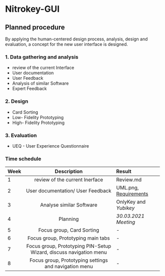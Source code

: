 # Nitrokey-GUI

## Planned procedure 
By applying the human-centered design process, analysis, design and evaluation, a concept for the new user interface is designed.

### 1. Data gathering and analysis

- review of the current Interface
- User documentation 
- User Feedback
- Analysis of similar Software
- Expert Feedback

### 2. Design 

- Card Sorting
- Low- Fidelity Prototyping
- High- Fidelity Prototyping
### 3. Evaluation

- UEQ - User Experience Questionnaire 


### Time schedule

| Week        | Description                                 | Result                                          |
| :---        |    :----:                                   |          :---                                   |
| 1           | review of the current Inerface              | Review.md                                       |
| 2           | User documentation/ User Feedback           | UML.png, [Requirements](https://nitrokey-app.atlassian.net/jira/software/projects/NA/boards/1/backlog?selectedIssue=NA-12) |
| 3           | Analyse similar Software                    |OnlyKey and *Yubikey*                            |
| 4           | Planning   | *30.03.2021 Meeting*                            |
| 5           | Focus group, Card Sorting   | -                            |
| 6           | Focus group, Prototyping main tabs  | -                            |
| 7           | Focus group, Prototyping PIN-Setup Wizard, discuss navigation menu   | -                            |
| 8           | Focus group, Prototyping settings and navigation menu   | -                            |